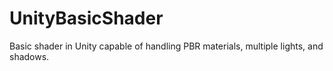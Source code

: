 # UnityBasicShader
Basic shader in Unity capable of handling PBR materials, multiple lights, and shadows.
